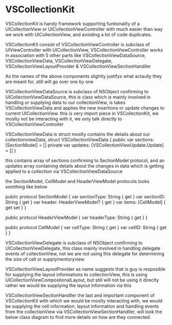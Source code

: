 # VSCollectionKit

VSCollectionKit is handy framework supporting funtionality of a UICollectionView or UICollectionViewController with much easier than way we work with UICollectionView, and avoiding a lot of code duplicates. 

VSCollectionKit consist of VSCollectionViewController is subclass of UIViewController with UICollectionView, VSCollectionViewController works in association with 5 other parts like VSCollectionViewDataSource,
VSCollectionViewData,
VSCollectionViewDelegate,
VSCollectionViewLayoutProvider &
VSCollectionViewSectionHandller

As the names of the above components slightly justifys what actaully they are meant for, still will go over one by one

VSCollectionViewDataSource is subclass of NSObject confirming to UICollectionViewDataSource, this is class which is mainly involved in handling or supplying data to our collectionView, is takes VSCollectionViewData and applies the new insertions or update changes to current UICollectionView.
this is very import piece in VSCollectionKit, we moslty not be interacting with it, we only talk directly to VSCollectionViewController

VSCollectionViewData is struct moslty contains the details about our collectionviewData, 
struct VSCollectionViewData {
    public var sections: [SectionModel] = []
    private var updates: [VSCollectionViewUpdate.Update] = []
}

this contains array of sections confirming to SectionModel protocol, and an updates array containing details about the changes in data which is getting applied to a collection via VSCollectionViewDataSource

the SectionModel, CellModel and HeaderViewModel protocols looks somthing like below

public protocol SectionModel {
    var sectionType: String { get }
    var sectionID: String { get }
    var header: HeaderViewModel? { get }
    var items: [CellModel] { get set }
}

public protocol HeaderViewModel {
    var headerType: String { get }
}

public protocol CellModel {
    var cellType: String { get }
    var cellID: String { get }
}

VSCollectionViewDelegate  is subclass of NSObject confirming to UICollectionViewDelegate, this class  mainly involved in handling delegate events of collectionView, not we are not using this delegate for determining the size of cell or supplymentoryview


VSCollectionViewLayoutProvider as name suggests that is guy is resposible for supplying the layout informations to collectionView, this is using UICollectionViewCompostionalLayout, but still will not be using it direclty rather we would be supplying the layout information via this

VSCollectionViewSectionHandller the last and important component of VSCollectionKit with which we would be moslty interacting with, we would be supplying the cell information, layout information and handling events from the collectionView via VSCollectionViewSectionHandller, will look the below class diagram to find more details on how are they connected.
